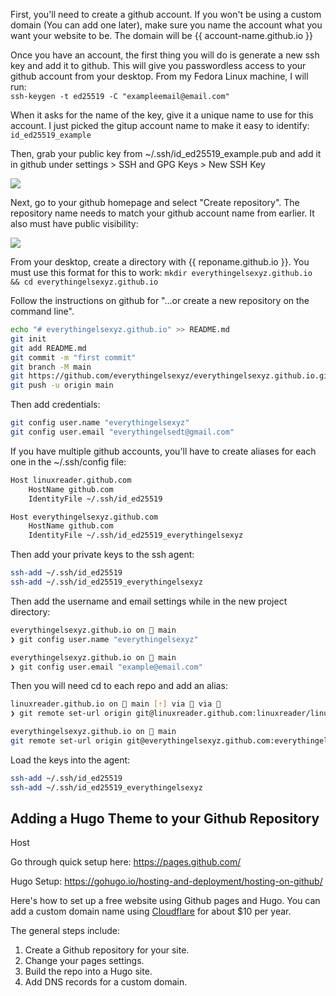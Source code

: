 First, you'll need to create a github account. If you won't be using a custom domain (You can add one later), make sure you name the account what you want your website to be. The domain will be {{ account-name.github.io }}

Once you have an account, the first thing you will do is generate a new ssh key and add it to github. This will give you passwordless access to your github account from your desktop. From my Fedora Linux machine, I will run:  
`ssh-keygen -t ed25519 -C "exampleemail@email.com"`

When it asks for the name of the key, give it a unique name to use for this account. I just picked the gitup account name to make it easy to identify:  
`id_ed25519_example`

Then, grab your public key from ~/.ssh/id_ed25519_example.pub and add it in github under settings > SSH and GPG Keys > New SSH Key

![](../../images/Pasted%20image%2020251019034622.png)


Next, go to your github homepage and select "Create repository". The repository name needs to match your github account name from earlier. It also must have public visibility:

![](../../images/Pasted%20image%2020251019053206.png)

From your desktop, create a directory with {{ reponame.github.io }}. You must use this format for this to work:
`mkdir everythingelsexyz.github.io && cd everythingelsexyz.github.io`

Follow the instructions on github for "…or create a new repository on the command line". 

```bash
echo "# everythingelsexyz.github.io" >> README.md
git init
git add README.md
git commit -m "first commit"
git branch -M main
git https://github.com/everythingelsexyz/everythingelsexyz.github.io.git
git push -u origin main
```

Then add credentials:  
```bash
git config user.name "everythingelsexyz"
git config user.email "everythingelsedt@gmail.com"
```

If you have multiple github accounts, you'll have to create aliases for each one in the ~/.ssh/config file:
```bash
Host linuxreader.github.com
    HostName github.com
    IdentityFile ~/.ssh/id_ed25519

Host everythingelsexyz.github.com
    HostName github.com
    IdentityFile ~/.ssh/id_ed25519_everythingelsexyz

```

Then add your private keys to the ssh agent:
```bash
ssh-add ~/.ssh/id_ed25519
ssh-add ~/.ssh/id_ed25519_everythingelsexyz
```

Then add the username and email settings while in the new project directory:
```bash
everythingelsexyz.github.io on  main 
❯ git config user.name "everythingelsexyz"

everythingelsexyz.github.io on  main 
❯ git config user.email "example@email.com"
```

Then you will need cd to each repo and add an alias:
```bash
linuxreader.github.io on  main [⇡] via 🐹 via  
❯ git remote set-url origin git@linuxreader.github.com:linuxreader/linuxreader.git

everythingelsexyz.github.io on  main 
git remote set-url origin git@everythingelsexyz.github.com:everythingelsexyz/everythingelsexyz.git
```

Load the keys into the agent:
```bash
ssh-add ~/.ssh/id_ed25519
ssh-add ~/.ssh/id_ed25519_everythingelsexyz
```

## Adding a Hugo Theme to your Github Repository



Host


Go through quick setup here: https://pages.github.com/

Hugo Setup: https://gohugo.io/hosting-and-deployment/hosting-on-github/

Here's how to set up a free website using Github pages and Hugo. You can add a custom domain name using [Cloudflare](https://www.cloudflare.com/) for about $10 per year. 

The general steps include:
1. Create a Github repository for your site. 
2. Change your pages settings.
3. Build the repo into a Hugo site. 
4. Add DNS records for a custom domain. 
